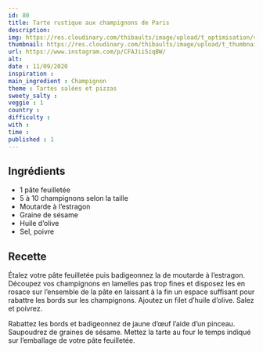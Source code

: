 ```yaml
---
id: 80
title: Tarte rustique aux champignons de Paris
description: 
img: https://res.cloudinary.com/thibaults/image/upload/t_optimisation/v1600518041/Recipes/20200911_tarte_champignons.jpg
thumbnail: https://res.cloudinary.com/thibaults/image/upload/t_thumbnail_josie/v1600518041/Recipes/20200911_tarte_champignons.jpg
url: https://www.instagram.com/p/CFAJii5iqBW/
alt: 
date : 11/09/2020
inspiration : 
main_ingredient : Champignon
theme : Tartes salées et pizzas
sweety_salty : 
veggie : 1
country :
difficulty :
with : 
time : 
published : 1
---
```


## Ingrédients
 - 1 pâte feuilletée
 - 5 à 10 champignons selon la taille
 - Moutarde à l’estragon
 - Graine de sésame
 - Huile d’olive
 - Sel, poivre

## Recette
Étalez votre pâte feuilletée puis badigeonnez la de moutarde à l’estragon. Découpez vos champignons en lamelles pas trop fines et disposez les en rosace sur l’ensemble de la pâte en laissant à la fin un espace suffisant pour rabattre les bords sur les champignons. Ajoutez un filet d’huile d’olive. Salez et poivrez.

Rabattez les bords et badigeonnez de jaune d’œuf l’aide d’un pinceau. Saupoudrez de graines de sésame. Mettez la tarte au four le temps indiqué sur l’emballage de votre pâte feuilletée.